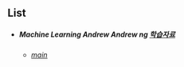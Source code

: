 ## List

* ##### Machine Learning Andrew Andrew ng [학습자료](https://www.youtube.com/playlist?list=PL-hudiHbCqZeVOmPUT8xJ5uinaw5JKi0T)

  * ###### [main]()



